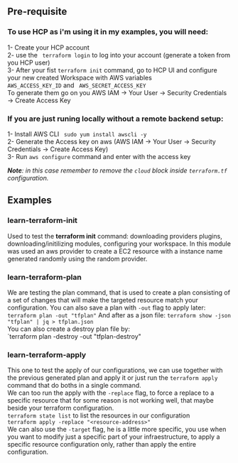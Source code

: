 ## Pre-requisite
### To use HCP as i'm using it in my examples, you will need:
1- Create your HCP account  
2- use the ``` terraform login``` to log into your account (generate a token from you HCP user)  
3- After your fist ``` terraform init ``` command, go to HCP UI and configure your new created Workspace with AWS variables  
``` AWS_ACCESS_KEY_ID ``` and ``` AWS_SECRET_ACCESS_KEY```  
To generate them go on you AWS IAM -> Your User -> Security Credentials -> Create Access Key  

### If you are just runing locally without a remote backend setup:
1- Install AWS CLI ``` sudo yum install awscli -y```  
2- Generate the Access key on aws (AWS IAM -> Your User -> Security Credentials -> Create Access Key)  
3- Run ``` aws configure ``` command and enter with the access key  

_**Note**: in this case remember to remove the `cloud` block inside `terraform.tf` configuration._  
## Examples
### learn-terraform-init
Used to test the **terraform init** command: downloading providers plugins, downloading/initilizing modules, configuring your workspace. In this module was used an aws provider to create a EC2 resource with a instance name generated randomly using the random provider.  

### learn-terraform-plan
We are testing the plan command, that is used to create a plan consisting of a set of changes that will make the targeted resource match your configuration.
You can also save a plan with `-out` flag to apply later:
`terraform plan -out "tfplan"`
And after as a json file:
`terraform show -json "tfplan" | jq > tfplan.json`  
You can also create a destroy plan file by:  
`terraform plan -destroy -out "tfplan-destroy"

### learn-terraform-apply
This one to test the apply of our configurations, we can use together with the previous generated plan and apply it or just run the `terraform apply` command that do boths in a single command.  
We can too run the apply with the `-replace` flag, to force a replace to a specific resource that for some reason is not working well, that maybe beside your terraform configuration.  
`terraform state list` to list the resources in our configuration  
`terraform apply -replace "<resource-address>"`  
We can also use the `-target` flag, he is a little more specific, you use when you want to modify just a specific part of your infraestructure, to apply a specific resource configuration only, rather than apply the entire configuration.
